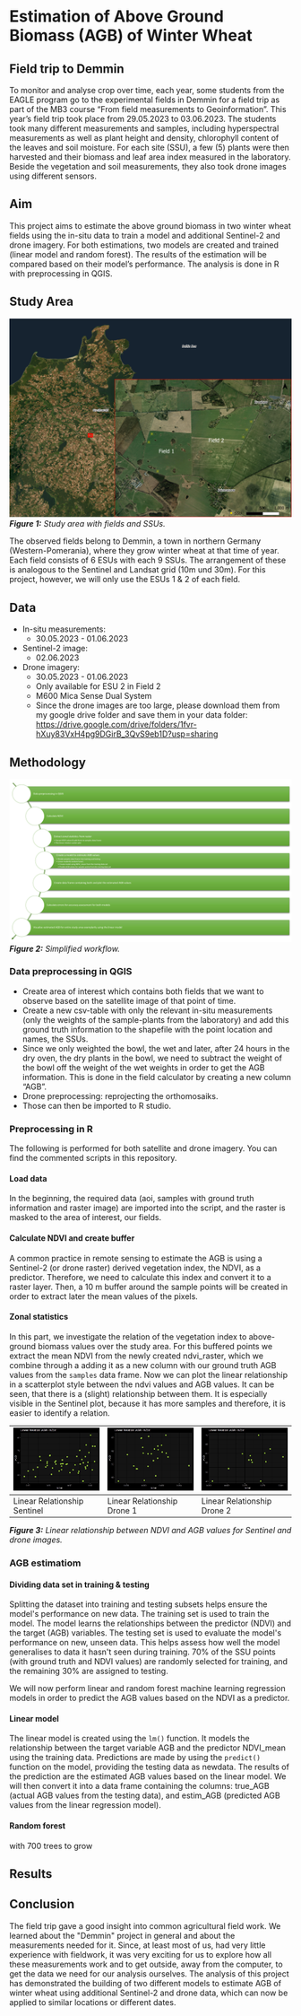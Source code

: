 # Estimation of Above Ground Biomass (AGB) of Winter Wheat 

## Field trip to Demmin
To monitor and analyse crop over time, each year, some students from the EAGLE program go to the experimental fields in Demmin for a field trip as part of the MB3 course “From field measurements to Geoinformation”. This year’s field trip took place from 29.05.2023 to 03.06.2023. The students took many different measurements and samples, including hyperspectral measurements as well as plant height and density, chlorophyll content of the leaves and soil moisture. For each site (SSU), a few (5) plants were then harvested and their biomass and leaf area index measured in the laboratory. Beside the vegetation and soil measurements, they also took drone images using different sensors.

## Aim
This project aims to estimate the above ground biomass in two winter wheat fields using the in-situ data to train a model and additional Sentinel-2 and drone imagery. For both estimations, two models are created and trained (linear model and random forest).  The results of the estimation will be compared based on their model’s performance. The analysis is done in R with preprocessing in QGIS.

## Study Area
![StudyArea](https://github.com/IsasGithub/MB3_Fieldwork_AGB_Estimation/blob/main/figs/StudyArea.PNG)
***Figure 1:** Study area with fields and SSUs.* 

The observed fields belong to Demmin, a town in northern Germany (Western-Pomerania), where they grow winter wheat at that time of year. Each field consists of 6 ESUs with each 9 SSUs. The arrangement of these is analogous to the Sentinel and Landsat grid (10m und 30m). For this project, however, we will only use the ESUs 1 & 2 of each field.

## Data
* In-situ measurements:
  * 30.05.2023 - 01.06.2023
* Sentinel-2 image:
  * 02.06.2023 
* Drone imagery:
  * 30.05.2023 - 01.06.2023
  * Only available for ESU 2 in Field 2
  * M600 Mica Sense Dual System
  * Since the drone images are too large, please download them from my google drive folder and save them in your data folder: https://drive.google.com/drive/folders/1fvr-hXuy83VxH4pg9DGirB_3QvS9eb1D?usp=sharing

## Methodology 
![Workflow](https://github.com/IsasGithub/MB3_Fieldwork_AGB_Estimation/blob/main/figs/workflow.png)
***Figure 2:** Simplified workflow.* 

### Data preprocessing in QGIS
* Create area of interest which contains both fields that we want to observe based on the satellite image of that point of time.
* Create a new csv-table with only the relevant in-situ measurements (only the weights of the sample-plants from the laboratory) and add this ground truth information to the shapefile with the point location and names, the SSUs. 
* Since we only weighted the bowl, the wet and later, after 24 hours in the dry oven, the dry plants in the bowl, we need to subtract the weight of the bowl off the weight of the wet weights in order to get the AGB information. This is done in the field calculator by creating a new column “AGB”. 
* Drone preprocessing: reprojecting the orthomosaiks.
* Those can then be imported to R studio.

### Preprocessing in R
The following is performed for both satellite and drone imagery. You can find the commented scripts in this repository.

#### Load data
In the beginning, the required data (aoi, samples with ground truth information and raster image) are imported into the script, and the raster is masked to the area of interest, our fields.

#### Calculate NDVI and create buffer
A common practice in remote sensing to estimate the AGB is using a Sentinel-2 (or drone raster) derived vegetation index, the NDVI, as a predictor. Therefore, we need to calculate this index and convert it to a raster layer. Then, a 10 m buffer around the sample points will be created in order to extract later the mean values of the pixels.

#### Zonal statistics
In this part, we investigate the relation of the vegetation index to above-ground biomass values over the study area. For this buffered points we extract the mean NDVI from the newly created ndvi_raster, which we combine through a adding it as a new column with our ground truth AGB values from the `samples` data frame. Now we can plot the linear relationship in a scatterplot style between the ndvi values and AGB values. It can be seen, that there is a (slight) relationship between them. It is especially visible in the Sentinel plot, because it has more samples and therefore, it is easier to identify a relation.

| <img src="https://github.com/IsasGithub/MB3_Fieldwork_AGB_Estimation/blob/main/figs/scatterplot_sat.jpeg" alt="scatterplot_sat" width="300"/> | <img src="https://github.com/IsasGithub/MB3_Fieldwork_AGB_Estimation/blob/main/figs/scatterplot_dr1.jpeg" alt="scatterplot_dr1" width="300"/> |<img src="https://github.com/IsasGithub/MB3_Fieldwork_AGB_Estimation/blob/main/figs/scatterplot_dr2.jpeg" alt="scatterplot_dr2" width="300"/> |
| -- | --- | --- |
| Linear Relationship Sentinel | Linear Relationship Drone 1 | Linear Relationship Drone 2 |

***Figure 3:** Linear relationship between NDVI and AGB values for Sentinel and drone images.* 

### AGB estimatiom
#### Dividing data set in training & testing
Splitting the dataset into training and testing subsets helps ensure the model's performance on new data. The training set is used to train the model. The model learns the relationships between the predictor (NDVI) and the target (AGB) variables. The testing set is used to evaluate the model's performance on new, unseen data. This helps assess how well the model generalises to data it hasn't seen during training. 70% of the SSU points (with ground truth and NDVI values) are randomly selected for training, and the remaining 30% are assigned to testing.

We will now perform linear and random forest machine learning regression models in order to predict the AGB values based on the NDVI as a predictor.

#### Linear model

The linear model is created using the `lm()` function. It models the relationship between the target variable AGB and the predictor NDVI_mean using the training data. Predictions are made by using the `predict()` function on the model, providing the testing data as newdata. The results of the prediction are the estimated AGB values based on the linear model. We will then convert it into a data frame containing the columns: true_AGB (actual AGB values from the testing data), and estim_AGB (predicted AGB values from the linear regression model). 




#### Random forest

with 700 trees to grow


## Results

## Conclusion
The field trip gave a good insight into common agricultural field work. We learned about the "Demmin" project in general and about the measurements needed for it. Since, at least most of us, had very little experience with fieldwork, it was very exciting for us to explore how all these measurements work and to get outside, away from the computer, to get the data we need for our analysis ourselves. The analysis of this project has demonstrated the building of two different models to estimate AGB of winter wheat using additional Sentinel-2 and drone data, which can now be applied to similar locations or different dates.
